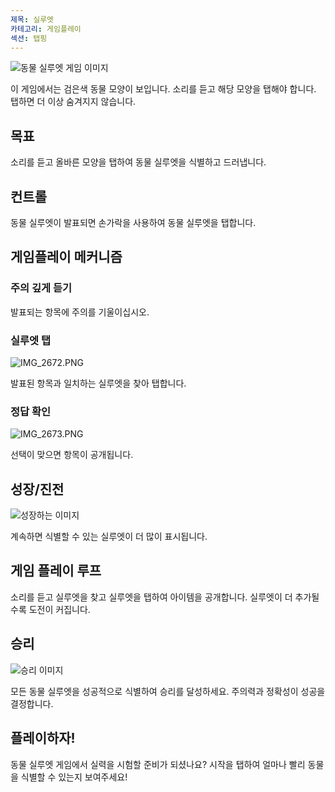 ```yaml
---
제목: 실루엣
카테고리: 게임플레이
섹션: 탭핑
---
```

![동물 실루엣 게임 이미지](https://help.Studycat.com/hc/article_attachments/34915780007577)

이 게임에서는 검은색 동물 모양이 보입니다. 소리를 듣고 해당 모양을 탭해야 합니다. 탭하면 더 이상 숨겨지지 않습니다.

## 목표

소리를 듣고 올바른 모양을 탭하여 동물 실루엣을 식별하고 드러냅니다.

## 컨트롤

동물 실루엣이 발표되면 손가락을 사용하여 동물 실루엣을 탭합니다.

## 게임플레이 메커니즘

### 주의 깊게 듣기

발표되는 항목에 주의를 기울이십시오.

### 실루엣 탭

![IMG_2672.PNG](https://help.Studycat.com/hc/article_attachments/34785088097433)

발표된 항목과 일치하는 실루엣을 찾아 탭합니다.

### 정답 확인

![IMG_2673.PNG](https://help.Studycat.com/hc/article_attachments/34785088100761)

선택이 맞으면 항목이 공개됩니다.

## 성장/진전

![성장하는 이미지](https://help.Studycat.com/hc/article_attachments/34915749569049)

계속하면 식별할 수 있는 실루엣이 더 많이 표시됩니다.

## 게임 플레이 루프

소리를 듣고 실루엣을 찾고 실루엣을 탭하여 아이템을 공개합니다. 실루엣이 더 추가될수록 도전이 커집니다.

## 승리

![승리 이미지](https://help.Studycat.com/hc/article_attachments/34915749571993)

모든 동물 실루엣을 성공적으로 식별하여 승리를 달성하세요. 주의력과 정확성이 성공을 결정합니다.

## 플레이하자!

동물 실루엣 게임에서 실력을 시험할 준비가 되셨나요? 시작을 탭하여 얼마나 빨리 동물을 식별할 수 있는지 보여주세요!